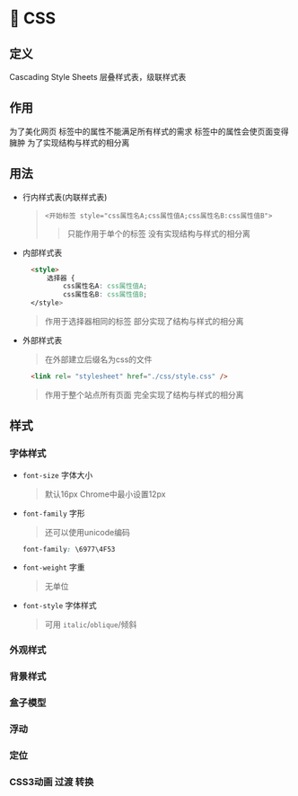 # 🌈 CSS

## 定义

Cascading Style Sheets 层叠样式表，级联样式表

## 作用

为了美化网页
标签中的属性不能满足所有样式的需求
标签中的属性会使页面变得臃肿
为了实现结构与样式的相分离

## 用法

- 行内样式表(内联样式表)
  > `<开始标签 style="css属性名A;css属性值A;css属性名B:css属性值B">`
  >> 只能作用于单个的标签
     没有实现结构与样式的相分离
- 内部样式表

  ```html
    <style>
        选择器 {
            css属性名A: css属性值A;
            css属性名B: css属性值B;
    </style>
   ```

   > 作用于选择器相同的标签
     部分实现了结构与样式的相分离

- 外部样式表
  > 在外部建立后缀名为css的文件

  ```html
    <link rel= "stylesheet" href="./css/style.css" /> 
  ```

  > 作用于整个站点所有页面
    完全实现了结构与样式的相分离

## 样式

### 字体样式

- `font-size` 字体大小
  > 默认16px Chrome中最小设置12px
- `font-family` 字形
  > 还可以使用unicode编码

  ```css
  font-family: \6977\4F53
  ```
- `font-weight` 字重
  > 无单位
- `font-style` 字体样式
  > 可用 `italic`/`oblique`/倾斜

### 外观样式

### 背景样式

### 盒子模型

### 浮动

### 定位

### CSS3动画 过渡 转换
